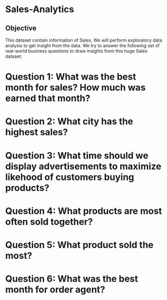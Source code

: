 # Sales-Analytics

## Objective 

This dataset contain information of Sales, We will perform exploratory data analysis to get insight from the data.  We try to answer the following set of real-world business questions to draw insights from this huge Sales dataset:

# Question 1: What was the best month for sales? How much was earned that month?
# Question 2: What city has the highest sales?
# Question 3: What time should we display advertisements to maximize likehood of customers buying products?
# Question 4: What products are most often sold together?
# Question 5: What product sold the most? 
# Question 6: What was the best month for order agent? 
